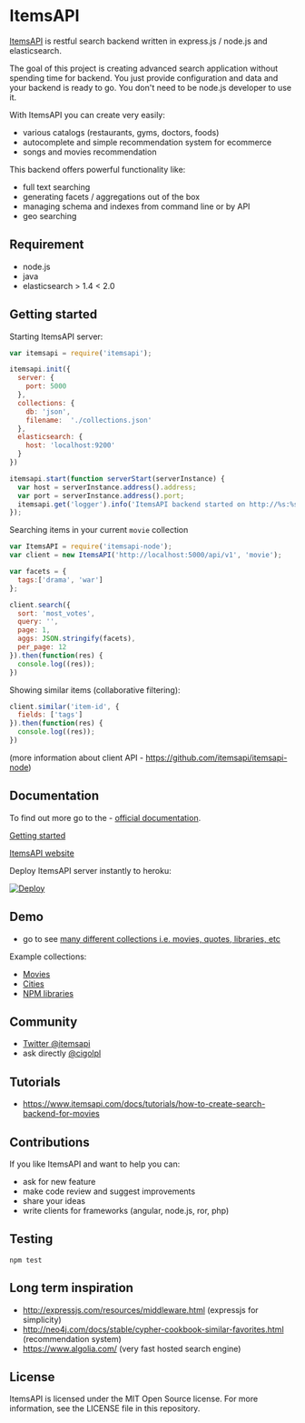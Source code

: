 # ItemsAPI 

<a href="https://www.itemsapi.com" target="_blank">ItemsAPI</a> is restful search backend written in express.js / node.js and elasticsearch.

The goal of this project is creating advanced search application without spending time for backend. You just provide configuration and data and your backend is ready to go. You don't need to be node.js developer to use it.

With ItemsAPI you can create very easily:
- various catalogs (restaurants, gyms, doctors, foods)
- autocomplete and simple recommendation system for ecommerce
- songs and movies recommendation

This backend offers powerful functionality like:
- full text searching
- generating facets / aggregations out of the box
- managing schema and indexes from command line or by API
- geo searching

## Requirement
- node.js
- java
- elasticsearch > 1.4 < 2.0 

## Getting started

Starting ItemsAPI server:
```js
var itemsapi = require('itemsapi');

itemsapi.init({
  server: {
    port: 5000
  },
  collections: {
    db: 'json',
    filename:  './collections.json'
  },
  elasticsearch: {
    host: 'localhost:9200'
  }
})

itemsapi.start(function serverStart(serverInstance) {
  var host = serverInstance.address().address;
  var port = serverInstance.address().port;
  itemsapi.get('logger').info('ItemsAPI backend started on http://%s:%s', host, port)
});
```

Searching items in your current `movie` collection 
```js
var ItemsAPI = require('itemsapi-node');
var client = new ItemsAPI('http://localhost:5000/api/v1', 'movie');

var facets = {
  tags:['drama', 'war']
};

client.search({
  sort: 'most_votes',
  query: '',
  page: 1,
  aggs: JSON.stringify(facets),
  per_page: 12
}).then(function(res) {
  console.log((res));
})
```

Showing similar items (collaborative filtering):
```js
client.similar('item-id', {
  fields: ['tags']
}).then(function(res) {
  console.log((res));
})
```

(more information about client API - https://github.com/itemsapi/itemsapi-node)



## Documentation

To find out more go to the - <a href="https://itemsapi.readme.io" target="_blank">official documentation</a>.

<a href="https://www.itemsapi.com/docs/getting-started" target="_blank">Getting started</a>

<a href="https://www.itemsapi.com" target="_blank">ItemsAPI website</a>

Deploy ItemsAPI server instantly to heroku:

<a target="_blank" href="https://heroku.com/deploy?template=https://github.com/itemsapi/itemsapi"><img src="https://camo.githubusercontent.com/c0824806f5221ebb7d25e559568582dd39dd1170/68747470733a2f2f7777772e6865726f6b7563646e2e636f6d2f6465706c6f792f627574746f6e2e706e67" alt="Deploy" data-canonical-src="https://www.herokucdn.com/deploy/button.png"></a>

## Demo
- go to see <a href="http://app.itemsapi.com/" target="_blank">many different collections i.e. movies, quotes, libraries, etc</a> 

Example collections:
- [Movies](http://app.itemsapi.com/documents/name/movie "Movies")
- [Cities](http://app.itemsapi.com/documents/name/city "Cities")
- [NPM libraries](http://app.itemsapi.com/documents/name/npm "NPM libraries")

## Community
- <a href="https://twitter.com/itemsapi" target="_blank">Twitter @itemsapi</a>
- ask directly <a href="https://github.com/cigolpl" target="_blank">@cigolpl</a>


## Tutorials
- https://www.itemsapi.com/docs/tutorials/how-to-create-search-backend-for-movies

## Contributions
If you like ItemsAPI and want to help you can:
- ask for new feature
- make code review and suggest improvements
- share your ideas
- write clients for frameworks (angular, node.js, ror, php)

## Testing
`npm test`

## Long term inspiration
- http://expressjs.com/resources/middleware.html (expressjs for simplicity)
- http://neo4j.com/docs/stable/cypher-cookbook-similar-favorites.html (recommendation system)
- https://www.algolia.com/ (very fast hosted search engine)

## License
ItemsAPI is licensed under the MIT Open Source license. For more information, see the LICENSE file in this repository.
